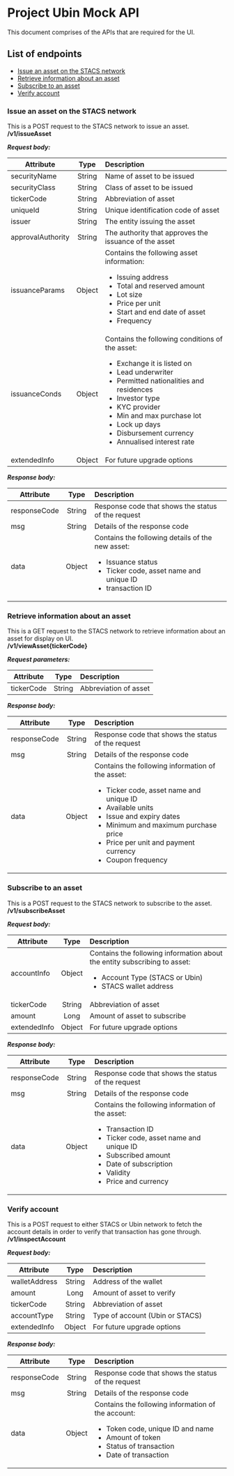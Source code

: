 # Project Ubin Mock API
This document comprises of the APIs that are required for the UI.

## List of endpoints
* [Issue an asset on the STACS network](#issue)
* [Retrieve information about an asset](#retrieve)
* [Subscribe to an asset](#subscribe)
* [Verify account](#inspect)

### <a name="issue"> Issue an asset on the STACS network
This is a POST request to the STACS network to issue an asset. <br>
**/v1/issueAsset**

**_Request body:_**

| Attribute     | Type          | Description                     |
| ------------- |:-------------:| :-------------------------------|
| securityName  | String | Name of asset to be issued |
| securityClass | String | Class of asset to be issued |
| tickerCode    | String | Abbreviation of asset  |
| uniqueId      | String | Unique identification code of asset |
| issuer | String | The entity issuing the asset |
| approvalAuthority	| String | The authority that approves the issuance of the asset |
| issuanceParams |	Object	| Contains the following asset information:	 <ul><li> Issuing address</li><li>Total and reserved amount</li><li>Lot size</li><li>Price per unit</li><li>Start and end date of asset</li><li>Frequency</li></ul>|
| issuanceConds |	Object	| Contains the following conditions of the asset:	 <ul><li> Exchange it is listed on</li><li>Lead underwriter</li><li>Permitted nationalities and residences</li><li>Investor type</li><li>KYC provider</li><li>Min and max purchase lot</li><li>Lock up days</li><li>Disbursement currency</li><li>Annualised interest rate</li></ul>|
| extendedInfo	| Object	| For future upgrade options |

**_Response body:_**

| Attribute     | Type          | Description                     |
| ------------- |:-------------:| :-------------------------------|
| responseCode  | String | Response code that shows the status of the request |
| msg | String | Details of the response code |
| data  | Object | Contains the following details of the new asset: <ul><li>Issuance status</li><li>Ticker code, asset name and unique ID</li><li>transaction ID</li></ul> |

### <a name="retrieve">  Retrieve information about an asset
This is a GET request to the STACS network to retrieve information about an asset for display on UI. <br>
**/v1/viewAsset{tickerCode}**

**_Request parameters:_**

| Attribute     | Type          | Description                     |
| ------------- |:-------------:| :-------------------------------|
| tickerCode  | String | Abbreviation of asset |

**_Response body:_**

| Attribute     | Type          | Description                     |
| ------------- |:-------------:| :-------------------------------|
| responseCode  | String | Response code that shows the status of the request |
| msg | String | Details of the response code |
| data | Object | Contains the following information of the asset: <ul><li>Ticker code, asset name and unique ID</li><li>Available units </li><li>Issue and expiry dates</li><li>Minimum and maximum purchase price</li><li>Price per unit and payment currency</li><li>Coupon frequency</li></ul> |

### <a name="subscribe">  Subscribe to an asset
This is a POST request to the STACS network to subscribe to the asset. <br>
**/v1/subscribeAsset**

**_Request body:_**

| Attribute     | Type          | Description                     |
| ------------- |:-------------:| :-------------------------------|
| accountInfo | Object | Contains the following information about the entity subscribing to asset:<ul><li>Account Type (STACS or Ubin)</li><li>STACS wallet address</li></ul>|
| tickerCode | String | Abbreviation of asset |
| amount | Long | Amount of asset to subscribe |
| extendedInfo | Object | For future upgrade options |

**_Response body:_**

| Attribute     | Type          | Description                     |
| ------------- |:-------------:| :-------------------------------|
| responseCode  | String | Response code that shows the status of the request |
| msg | String | Details of the response code |
| data | Object | Contains the following information of the asset: <ul><li>Transaction ID</li><li>Ticker code, asset name and unique ID</li><li>Subscribed amount</li><li>Date of subscription</li><li>Validity</li><li>Price and currency</li></ul> |

### <a name="inspect">  Verify account
This is a POST request to either STACS or Ubin network to fetch the account details in order to verify that transaction has gone through. <br>
**/v1/inspectAccount**

**_Request body:_**

| Attribute     | Type          | Description                     |
| ------------- |:-------------:| :-------------------------------|
| walletAddress | String | Address of the wallet |
| amount | Long | Amount of asset to verify
| tickerCode | String | Abbreviation of asset |
| accountType | String | Type of account (Ubin or STACS) |
| extendedInfo | Object | For future upgrade options |

**_Response body:_**

| Attribute     | Type          | Description                     |
| ------------- |:-------------:| :-------------------------------|
| responseCode  | String | Response code that shows the status of the request |
| msg | String | Details of the response code |
| data | Object | Contains the following information of the account: <ul><li>Token code, unique ID and name<li>Amount of token</li><li>Status of transaction</li><li>Date of transaction</li></ul> |


